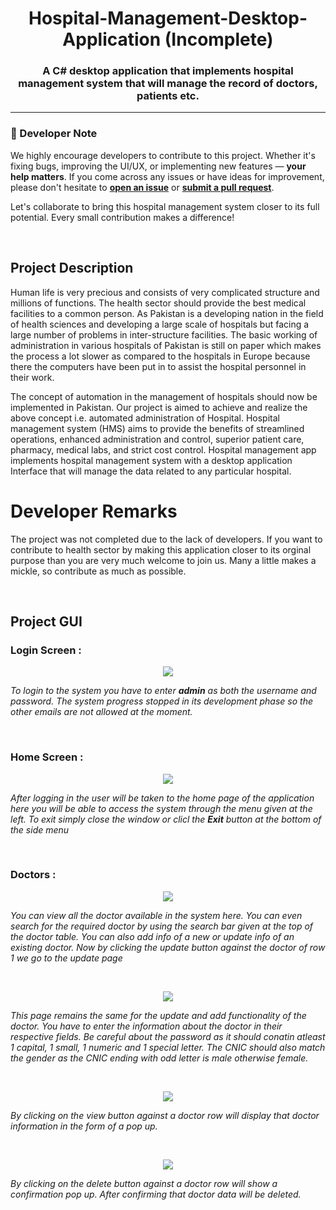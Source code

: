 <h1 align="center">Hospital-Management-Desktop-Application (Incomplete)</h1>
<h3 align="center">A C# desktop application that implements hospital management system that will manage the record of doctors, patients etc.</h3>

---

### 🤝 Developer Note

We highly encourage developers to contribute to this project. Whether it's fixing bugs, improving the UI/UX, or implementing new features — **your help matters**.
If you come across any issues or have ideas for improvement, please don't hesitate to [**open an issue**](../../issues) or [**submit a pull request**](../../pulls).

Let's collaborate to bring this hospital management system closer to its full potential. Every small contribution makes a difference!

<br>

## Project Description

Human life is very precious and consists of very complicated structure and millions of functions. The health sector should provide the best medical facilities to a
common person. As Pakistan is a developing nation in the field of health sciences and developing a large scale of hospitals but facing a large number of problems
in inter-structure facilities. The basic working of administration in various hospitals of Pakistan is still on paper which makes the process a lot slower as compared
to the hospitals in Europe because there the computers have been put in to assist the hospital personnel in their work.

The concept of automation in the management of hospitals should now be implemented in Pakistan. Our project is aimed to achieve and realize the above concept i.e.
automated administration of Hospital. Hospital management system (HMS) aims to provide the benefits of streamlined operations, enhanced administration
and control, superior patient care, pharmacy, medical labs, and strict cost control. Hospital management app implements hospital management system with a desktop
application Interface that will manage the data related to any particular hospital.

# Developer Remarks
The project was not completed due to the lack of developers. If you want to contribute to health sector by making this application closer to its orginal purpose than
you are very much welcome to join us. Many a little makes a mickle, so contribute as much as possible.

<br>

## Project GUI


### Login Screen :

<p align="center"><img src="screenshots/Login.png"></p>

_To login to the system you have to enter **admin** as both the username and password. The system progress stopped in its development phase so the other emails are not 
allowed at the moment._

<br>

### Home Screen :

<p align="center"><img src="screenshots/Home.png"></p>

_After logging in the user will be taken to the home page of the application here you will be able to access the system through the menu given at the left. To exit
simply close the window or clicl the **Exit** button at the bottom of the side menu_


<br>

### Doctors :

<p align="center"><img src="screenshots/viewDoc.png"></p>

_You can view all the doctor available in the system here. You can even search for the required doctor by using the search bar given at the top of the doctor table.
You can also add info of a new or update info of an existing doctor. Now by clicking the update button against the doctor of row 1 we go to the update page_

<br>

<p align="center"><img src="screenshots/updateDoc.png"></p>

_This page remains the same for the update and add functionality of the doctor. You have to enter the information about the doctor in their respective fields. Be 
careful about the password as it should conatin atleast 1 capital, 1 small, 1 numeric and 1 special letter. The CNIC should also match the gender as the CNIC ending
with odd letter is male otherwise female._

<br>

<p align="center"><img src="screenshots/viewDoc.png"></p>

_By clicking on the view button against a doctor row will display that doctor information in the form of a pop up._

<br>

<p align="center"><img src="screenshots/deleteDoc.png"></p>

_By clicking on the delete button against a doctor row will show a confirmation pop up. After confirming that doctor data will be deleted._
